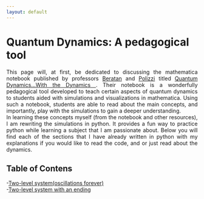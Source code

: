 ```yaml
---
layout: default
---
```


# Quantum Dynamics: A pedagogical tool
<div align="justify">

This page will, at first, be dedicated to discussing
the mathematica notebook published by professors
[Beratan](https://beratanlab.chem.duke.edu/) and [Polizzi](https://www.polizzilab.org/) 
titled [Quantum Dynamics...With the Dynamics ](https://pubs.acs.org/doi/10.1021/acs.jchemed.5b00662).
Their notebook is a wonderfully pedagogical tool developed to 
teach certain aspects of quantum dynamics to students
aided with simulations and visualizations in mathematica. 
Using such a notebook, students are able to read about the
main concepts, and importantly, play with the simulations 
to gain a deeper understanding.  
In learning these concepts myself (from the notebook and other resources),
I am rewriting the simulations in python. It provides a fun
way to practice python while learning a subject that I am 
passionate about. Below you will find each of the
sections that I have already written in python
with my explanations if you would like to
read the code, and or just read about the dynamics.
</div>

## Table of Contens
-[Two-level system(oscillations forever)](/projects/QDWD/posts/twolevel.md)  
-[Two-level system with an ending]()

